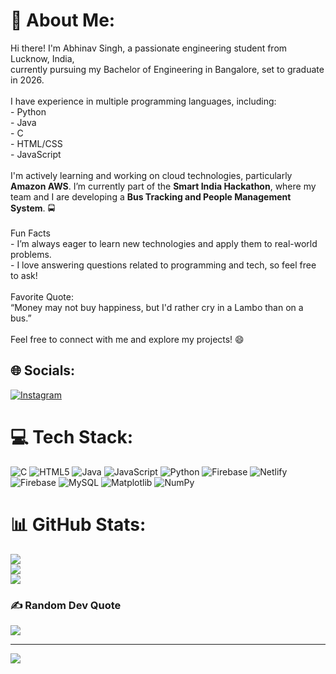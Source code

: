 # 💫 About Me:
Hi there! I'm Abhinav Singh, a passionate engineering student from Lucknow, India, <br>currently pursuing my Bachelor of Engineering in Bangalore, set to graduate in 2026. <br><br>I have experience in multiple programming languages, including:<br>- Python<br>- Java<br>- C<br>- HTML/CSS<br>- JavaScript<br><br>I'm actively learning and working on cloud technologies, particularly **Amazon AWS**. I’m currently part of the **Smart India Hackathon**, where my team and I are developing a **Bus Tracking and People Management System**. 🚍<br><br>Fun Facts<br>- I’m always eager to learn new technologies and apply them to real-world problems.<br>- I love answering questions related to programming and tech, so feel free to ask!<br>  <br>Favorite Quote:<br>“Money may not buy happiness, but I'd rather cry in a Lambo than on a bus.”<br><br>Feel free to connect with me and explore my projects! 😄<br>


## 🌐 Socials:
[![Instagram](https://img.shields.io/badge/Instagram-%23E4405F.svg?logo=Instagram&logoColor=white)](https://instagram.com/https://www.instagram.com/abhinavsingh8970?igsh=MXdwZWlydzQ4djhxcw==) 

# 💻 Tech Stack:
![C](https://img.shields.io/badge/c-%2300599C.svg?style=for-the-badge&logo=c&logoColor=white) ![HTML5](https://img.shields.io/badge/html5-%23E34F26.svg?style=for-the-badge&logo=html5&logoColor=white) ![Java](https://img.shields.io/badge/java-%23ED8B00.svg?style=for-the-badge&logo=openjdk&logoColor=white) ![JavaScript](https://img.shields.io/badge/javascript-%23323330.svg?style=for-the-badge&logo=javascript&logoColor=%23F7DF1E) ![Python](https://img.shields.io/badge/python-3670A0?style=for-the-badge&logo=python&logoColor=ffdd54) ![Firebase](https://img.shields.io/badge/firebase-%23039BE5.svg?style=for-the-badge&logo=firebase) ![Netlify](https://img.shields.io/badge/netlify-%23000000.svg?style=for-the-badge&logo=netlify&logoColor=#00C7B7) ![Firebase](https://img.shields.io/badge/firebase-a08021?style=for-the-badge&logo=firebase&logoColor=ffcd34) ![MySQL](https://img.shields.io/badge/mysql-4479A1.svg?style=for-the-badge&logo=mysql&logoColor=white) ![Matplotlib](https://img.shields.io/badge/Matplotlib-%23ffffff.svg?style=for-the-badge&logo=Matplotlib&logoColor=black) ![NumPy](https://img.shields.io/badge/numpy-%23013243.svg?style=for-the-badge&logo=numpy&logoColor=white)
# 📊 GitHub Stats:
![](https://github-readme-stats.vercel.app/api?username=abhinavsingh2022&theme=gotham&hide_border=false&include_all_commits=false&count_private=false)<br/>
![](https://github-readme-streak-stats.herokuapp.com/?user=abhinavsingh2022&theme=gotham&hide_border=false)<br/>
![](https://github-readme-stats.vercel.app/api/top-langs/?username=abhinavsingh2022&theme=gotham&hide_border=false&include_all_commits=false&count_private=false&layout=compact)

### ✍️ Random Dev Quote
![](https://quotes-github-readme.vercel.app/api?type=horizontal&theme=radical)

---
[![](https://visitcount.itsvg.in/api?id=abhinavsingh2022&icon=0&color=0)](https://visitcount.itsvg.in)

<!-- Proudly created with GPRM ( https://gprm.itsvg.in ) -->
